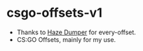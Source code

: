 # csgo-offsets-v1
- Thanks to [Haze Dumper](https://github.com/frk1/hazedumper/) for every-offset.
- CS:GO Offsets, mainly for my use.
